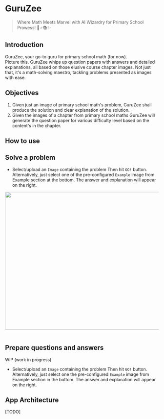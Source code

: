 # GuruZee 
> Where Math Meets Marvel with AI Wizardry for Primary School Prowess! 🧙♂📚✨

## Introduction
GuruZee, your go-to guru for primary school math (for now).   
Picture this. GuruZee whips up question papers with answers and detailed explanations, 
all based on those elusive course chapter images. Not just that, it's a math-solving 
maestro, tackling problems presented as images with ease.

## Objectives
1. Given just an image of primary school math's problem, GuruZee shall produce the 
solution and clear explanation of the solution.
2. Given the images of a chapter from primary school maths GuruZee will generate the 
question paper for various difficulty level based on the content's in the chapter.

## How to use
Solve a problem
---------------
- Select/upload an `Image` containing the problem Then hit `GO!` button. Alternatively, 
just select one of the pre-configured `Example` image from Example section at the 
bottom. The answer and explanation will appear on the right.

<img src="https://github.com/sssingh/guruzee/blob/main/assets/aap=eample.png?raw=true" width="1000" height="450"/><br><br> 

Prepare questions and answers
-----------------------------
WIP (work in progress)
- Select/upload an `Image` containing the problem Then hit `GO!` button. Alternatively, 
just select one the pre-configured `Example` image from Example section in the bottom.
The answer and explanation will appear on the right.

## App Architecture
[TODO]

